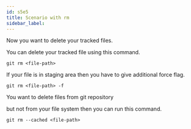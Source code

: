 ```yaml
---
id: s5e5
title: Scenario with rm
sidebar_label:
---
```



Now you want to delete your tracked files.

You can delete your tracked file using this command.

`git rm <file-path>`

If your file is in staging area then you have to give additional force flag.

`git rm <file-path> -f`

You want to delete files from git repository

but not from your file system then you can run this command.

`git rm --cached <file-path>`
